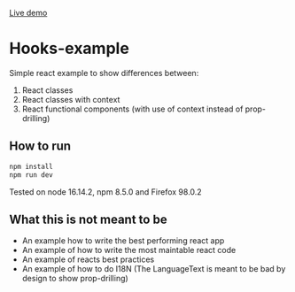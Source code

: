 [Live demo](https://eloquent-crepe-24316e.netlify.app/)

# Hooks-example
Simple react example to show differences between:
1. React classes
2. React classes with context
3. React functional components (with use of context instead of prop-drilling)

## How to run
```sh
npm install
npm run dev
```
Tested on node 16.14.2, npm 8.5.0 and Firefox 98.0.2


## What this is not meant to be
- An example how to write the best performing react app 
- An example of how to write the most maintable react code
- An example of reacts best practices
- An example of how to do I18N (The LanguageText is meant to be bad by design to show prop-drilling)

